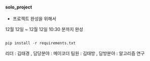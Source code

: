 #### solo_project

* 프로젝트 완성을 위해서

12월 12일 ~ 12월 12일 10:30 분까지 완성

```python

pip install -r requirements.txt

```

리더 : 김태경  , 담당분야 : 메이코더
팀원 : 김태방  , 담방분야 : 알고리즘 연구
